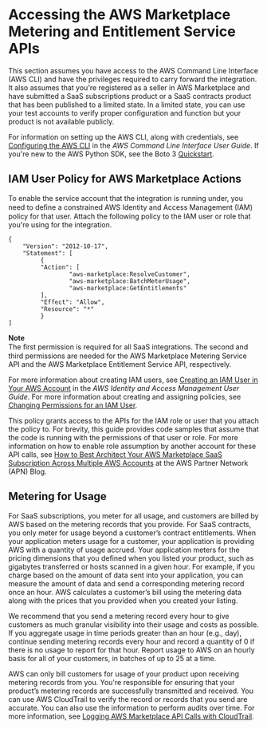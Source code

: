 # Accessing the AWS Marketplace Metering and Entitlement Service APIs<a name="accessing-the-aws-marketplace-metering-and-entitlement-apis"></a>

 This section assumes you have access to the AWS Command Line Interface \(AWS CLI\) and have the privileges required to carry forward the integration\. It also assumes that you're registered as a seller in AWS Marketplace and have submitted a SaaS subscriptions product or a SaaS contracts product that has been published to a limited state\. In a limited state, you can use your test accounts to verify proper configuration and function but your product is not available publicly\. 

 For information on setting up the AWS CLI, along with credentials, see [Configuring the AWS CLI](http://docs.aws.amazon.com/cli/latest/userguide/cli-chap-getting-started.html) in the *AWS Command Line Interface User Guide*\. If you're new to the AWS Python SDK, see the Boto 3 [Quickstart](https://boto3.readthedocs.io/en/latest/guide/quickstart.html)\. 

## IAM User Policy for AWS Marketplace Actions<a name="iam-user-policy-for-aws-marketplace-actions"></a>

To enable the service account that the integration is running under, you need to deﬁne a constrained AWS Identity and Access Management \(IAM\) policy for that user\. Attach the following policy to the IAM user or role that you're using for the integration\. 

```
{
    "Version": "2012-10-17",
    "Statement": [
         {
         "Action": [
                 "aws-marketplace:ResolveCustomer",
                 "aws-marketplace:BatchMeterUsage",
                 "aws-marketplace:GetEntitlements"
         ],
         "Effect": "Allow",
         "Resource": "*"
         }
]
```

**Note**  
 The ﬁrst permission is required for all SaaS integrations\. The second and third permissions are needed for the AWS Marketplace Metering Service API and the AWS Marketplace Entitlement Service API, respectively\. 

 For more information about creating IAM users, see [Creating an IAM User in Your AWS Account](http://docs.aws.amazon.com/IAM/latest/UserGuide/id_users_create.html) in the *AWS Identity and Access Management User Guide*\. For more information about creating and assigning policies, see [Changing Permissions for an IAM User](http://docs.aws.amazon.com/IAM/latest/UserGuide/id_users_change-permissions.html)\. 

 This policy grants access to the APIs for the IAM role or user that you attach the policy to\. For brevity, this guide provides code samples that assume that the code is running with the permissions of that user or role\. For more information on how to enable role assumption by another account for these API calls, see [How to Best Architect Your AWS Marketplace SaaS Subscription Across Multiple AWS Accounts](https://aws.amazon.com/blogs/apn/how-to-best-architect-your-aws-marketplace-saas-subscription-across-multiple-aws-accounts/) at the AWS Partner Network \(APN\) Blog\. 

## Metering for Usage<a name="metering-for-usage"></a>

 For SaaS subscriptions, you meter for all usage, and customers are billed by AWS based on the metering records that you provide\. For SaaS contracts, you only meter for usage beyond a customer’s contract entitlements\. When your application meters usage for a customer, your application is providing AWS with a quantity of usage accrued\. Your application meters for the pricing dimensions that you defined when you listed your product, such as gigabytes transferred or hosts scanned in a given hour\. For example, if you charge based on the amount of data sent into your application, you can measure the amount of data and send a corresponding metering record once an hour\. AWS calculates a customer’s bill using the metering data along with the prices that you provided when you created your listing\. 

 We recommend that you send a metering record every hour to give customers as much granular visibility into their usage and costs as possible\. If you aggregate usage in time periods greater than an hour \(e\.g\., day\), continue sending metering records every hour and record a quantity of 0 if there is no usage to report for that hour\. Report usage to AWS on an hourly basis for all of your customers, in batches of up to 25 at a time\. 

 AWS can only bill customers for usage of your product upon receiving metering records from you\. You're responsible for ensuring that your product’s metering records are successfully transmitted and received\. You can use AWS CloudTrail to verify the record or records that you send are accurate\. You can also use the information to perform audits over time\. For more information, see [Logging AWS Marketplace API Calls with CloudTrail](https://docs.aws.amazon.com/marketplace/latest/userguide/logging-using-cloudtrail.html)\. 